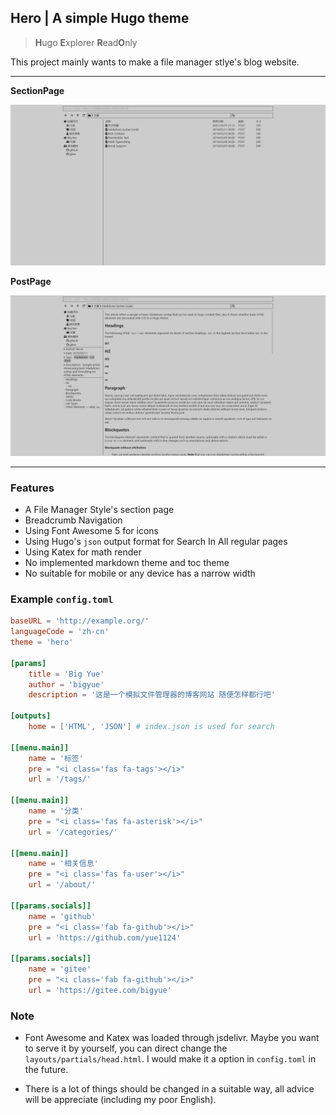 ## Hero | A simple Hugo theme

> **H**ugo **E**xplorer **R**ead**O**nly 

This project mainly wants to make a file manager stlye's blog website. 

---

**SectionPage**

![sectionpage](./imgs/ScreenShot.png)

**PostPage**

![postpage](./imgs/ScreenShotPost.png)

---

### Features

- A File Manager Style's section page
- Breadcrumb Navigation
- Using Font Awesome 5 for icons
- Using Hugo's `json` output format for Search In All regular pages
- Using Katex for math render
- No implemented markdown theme and toc theme
- No suitable for mobile or any device has a narrow width

### Example `config.toml`

```toml
baseURL = 'http://example.org/'
languageCode = 'zh-cn'
theme = 'hero'

[params]
    title = 'Big Yue'
    author = 'bigyue'
    description = '这是一个模拟文件管理器的博客网站 随便怎样都行吧'

[outputs]
    home = ['HTML', 'JSON'] # index.json is used for search

[[menu.main]]
    name = '标签'
    pre = "<i class='fas fa-tags'></i>"
    url = '/tags/'

[[menu.main]]
    name = '分类'
    pre = "<i class='fas fa-asterisk'></i>"
    url = '/categories/'

[[menu.main]]
    name = '相关信息'
    pre = "<i class='fas fa-user'></i>"
    url = '/about/'

[[params.socials]]
    name = 'github'
    pre = "<i class='fab fa-github'></i>"
    url = 'https://github.com/yue1124'

[[params.socials]]
    name = 'gitee'
    pre = "<i class='fab fa-github'></i>"
    url = 'https://gitee.com/bigyue'
```

### **Note**

- Font Awesome and Katex was loaded through jsdelivr. Maybe you want to serve it by yourself, you can direct change the `layouts/partials/head.html`. I would make it a option in `config.toml` in the future.

- There is a lot of things should be changed in a suitable way, all advice will be appreciate (including my poor English).